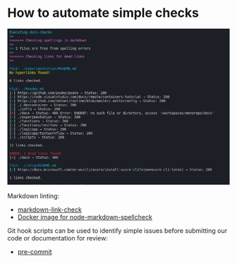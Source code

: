# How to automate simple checks

![docs-checks](./images/docs-checks.png)

Markdown linting:

- [markdown-link-check](https://github.com/tcort/markdown-link-check)
- [Docker image for node-markdown-spellcheck](https://github.com/tmaier/docker-markdown-spellcheck)

Git hook scripts can be used to identify simple issues before submitting our code or documentation for review:

- [pre-commit](https://pre-commit.com/)